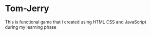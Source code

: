 # Tom-Jerry
This is functional game that I created using HTML CSS and JavaScript during my learning phase

